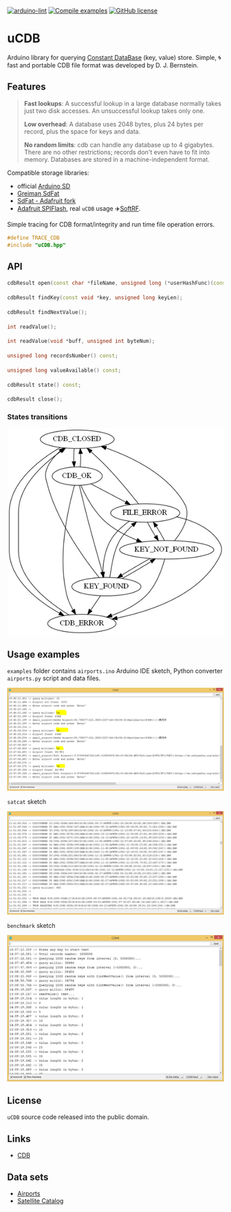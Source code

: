[![arduino-lint](https://github.com/JulStrat/uCDB/actions/workflows/arduino-lint.yml/badge.svg)](https://github.com/JulStrat/uCDB/actions/workflows/arduino-lint.yml)
[![Compile examples](https://github.com/JulStrat/uCDB/actions/workflows/compile-examples.yml/badge.svg)](https://github.com/JulStrat/uCDB/actions/workflows/compile-examples.yml)
[![GitHub license](https://img.shields.io/github/license/JulStrat/uCDB)](https://github.com/JulStrat/uCDB/blob/master/LICENSE.md)

# uCDB

Arduino library for querying [Constant DataBase](https://en.wikipedia.org/wiki/Cdb_(software)) (key, value) store.
Simple, :cyclone: fast and portable CDB file format was developed by D. J. Bernstein.

## Features

> **Fast lookups**: A successful lookup in a large database normally takes just two disk accesses.
 An unsuccessful lookup takes only one.
>
> **Low overhead**: A database uses 2048 bytes, plus 24 bytes per record, plus the space for keys and data.
>
> **No random limits**: cdb can handle any database up to 4 gigabytes.
 There are no other restrictions; records don't even have to fit into memory.
 Databases are stored in a machine-independent format.

Compatible storage libraries:
- official [Arduino SD](https://github.com/arduino-libraries/SD)
- [Greiman SdFat](https://github.com/greiman/SdFat)
- [SdFat - Adafruit fork](https://github.com/adafruit/SdFat)
- [Adafruit SPIFlash](https://github.com/adafruit/Adafruit_SPIFlash),
 real `uCDB` usage :airplane:[SoftRF](https://github.com/lyusupov/SoftRF/blob/master/software/firmware/source/SoftRF/src/platform/nRF52.cpp).

Simple tracing for CDB format/integrity and run time file operation errors.
```C++
#define TRACE_CDB
#include "uCDB.hpp"
```

## API

```C++
cdbResult open(const char *fileName, unsigned long (*userHashFunc)(const void *key, unsigned long keyLen) = DJBHash);

cdbResult findKey(const void *key, unsigned long keyLen);

cdbResult findNextValue();

int readValue();

int readValue(void *buff, unsigned int byteNum);

unsigned long recordsNumber() const;

unsigned long valueAvailable() const;

cdbResult state() const;

cdbResult close();
```

### States transitions

<img src="https://github.com/JulStrat/uCDB/blob/master/docs/uCDB_state.png">

## Usage examples

`examples` folder contains `airports.ino` Arduino IDE sketch,
 Python converter `airports.py` script and data files.

<img src="https://github.com/JulStrat/uCDB/blob/master/examples/airports/airports.png">

`satcat` sketch

<img src="https://github.com/JulStrat/uCDB/blob/master/examples/satcat/satcat.png">

`benchmark` sketch

<img src="https://github.com/JulStrat/uCDB/blob/master/examples/benchmark/benchmark.png">

## License

`uCDB` source code released into the public domain.

## Links

- [CDB](https://cr.yp.to/cdb.html)

## Data sets

- [Airports](https://ourairports.com/data/)
- [Satellite Catalog](https://celestrak.com/satcat/search.php)
